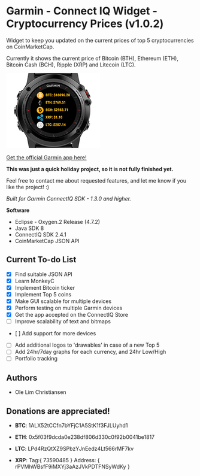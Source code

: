 # Garmin - Connect IQ Widget - Cryptocurrency Prices (v1.0.2)
Widget to keep you updated on the current prices of top 5 cryptocurrencies on CoinMarketCap. 

Currently it shows the current price of Bitcoin (BTH), Ethereum (ETH), Bitcoin Cash (BCH), Ripple (XRP) and Litecoin (LTC).

![alt text](https://github.com/YoungChulDK/CryptoPricesGarmin/blob/master/Images/CryptoGarmin.jpg?raw=true)

[Get the official Garmin app here!](https://apps.garmin.com/da-DK/apps/eb6d1bc7-c9a3-4c17-9c33-41894f023064)

**This was just a quick holiday project, so it is not fully finished yet.** 

Feel free to contact me about requested features, and let me know if you like the project! :)

*Built for Garmin ConnectIQ SDK - 1.3.0 and higher.*

**Software**
- Eclipse - Oxygen.2 Release (4.7.2)
- Java SDK 8
- ConnectIQ SDK 2.4.1
- CoinMarketCap JSON API

## Current To-do List
- [X] Find suitable JSON API
- [X] Learn MonkeyC 
- [X] Implement Bitcoin ticker
- [X] Implement Top 5 coins
- [X] Make GUI scalable for multiple devices
- [X] Perform testing on multiple Garmin devices
- [X] Get the app accepted on the ConnectIQ Store
- [ ] Improve scalability of text and bitmaps
- [ ] Add support for more devices
- [ ] Add additional logos to 'drawables' in case of a new Top 5
- [ ] Add 24hr/7day graphs for each currency, and 24hr Low/High
- [ ] Portfolio tracking

## Authors
* Ole Lim Christiansen

## Donations are appreciated!
- **BTC**: 1ALX52tCCfn7bYFjC1A5StK1f3FJLUyhd1

- **ETH**: 0x5f03f9dcda0e238df806d330c0f92b0041be1817

- **LTC**: LPd4RzQtXZ9SPbzYJnEedz4Lt566rMF7kv

- **XRP**: Tag:{ 73590485 } Address: { rPVMhWBsfF9iMXYj3aAzJVkPDTFNSyWdKy }
